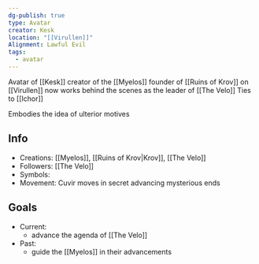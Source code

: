 ```yaml
---
dg-publish: true
type: Avatar
creator: Kesk
location: "[[Virullen]]"
Alignment: Lawful Evil
tags:
  - avatar
---
```

Avatar of [[Kesk]]
creator of the [[Myelos]] founder of [[Ruins of Krov]] on [[Virullen]]
now works behind the scenes as the leader of [[The Velo]]
Ties to [[Ichor]]

Embodies the idea of ulterior motives 
## Info
- Creations: [[Myelos]], [[Ruins of Krov|Krov]], [[The Velo]]
- Followers: [[The Velo]]
- Symbols: 
- Movement: Cuvir moves in secret advancing mysterious ends

## Goals
- Current:
	- advance the agenda of [[The Velo]]
- Past:
	- guide the [[Myelos]] in their advancements